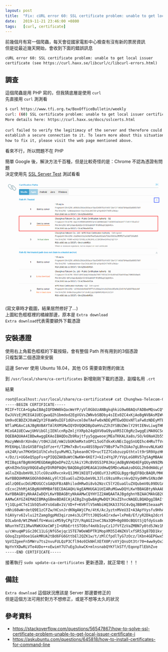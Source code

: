 ```yaml
---
layout: post
title:  "Fix: cURL error 60: SSL certificate problem: unable to get local issuer certificate"
date:   2019-11-21 23:46:00 +0800
tags:   [curl, certificate]
---
```


前幾個月有寫一個爬蟲，每天會從國家電影中心檢查有沒有新的票房資訊  
但是從最近幾天開始，會收到下面的錯誤訊息
```
cURL error 60: SSL certificate problem: unable to get local issuer certificate (see https://curl.haxx.se/libcurl/c/libcurl-errors.html)
```

<!--more-->

## 調查
這個爬蟲是用 PHP 寫的，但我猜底層是使用 `curl`  
先直接用 `curl` 測測看
```bash
$ curl https://www.tfi.org.tw/BoxOfficeBulletin/weekly
curl: (60) SSL certificate problem: unable to get local issuer certificate
More details here: https://curl.haxx.se/docs/sslcerts.html

curl failed to verify the legitimacy of the server and therefore could not
establish a secure connection to it. To learn more about this situation and
how to fix it, please visit the web page mentioned above.
```
看來不行，所以問題不在 PHP

簡單 Google 後，解決方法千百種，但是比較奇怪的是：Chrome 不認為憑證有問題  
決定使用先 <a href="https://www.ssllabs.com/ssltest/index.html" target="_blank" rel="noopener">SSL Server Test</a> 測試看看

![certification-path](/assets/img/2019-11-21/certification-path.png)

(寫文章時才截圖，結果居然修好了...)  
上圖紅色框框裡的橘線那邊，原本是 `Extra download`  
`Extra download`代表需要額外下載憑證

## 安裝憑證
使用右上角藍色框框的下載按鈕，會有整個 Path 所有用到的3個憑證  
只複製第二個憑證來安裝

這邊 Server 使用 Ubuntu 18.04，其他 OS 需要查對應的做法

到 `/usr/local/share/ca-certificates` 新增剛剛下載的憑證，副檔名用 `.crt`

結果
```bash
root@localhost:/usr/local/share/ca-certificates# cat Chunghwa-Telecom-Co.crt
-----BEGIN CERTIFICATE-----
MIIF+TCCA+GgAwIBAgIQFDWW8kQacWeYP/yVl0GbUzANBgkqhkiG9w0BAQsFADBeMQswCQYDVQQG
EwJUVzEjMCEGA1UECgwaQ2h1bmdod2EgVGVsZWNvbSBDby4sIEx0ZC4xKjAoBgNVBAsMIWVQS0kg
Um9vdCBDZXJ0aWZpY2F0aW9uIEF1dGhvcml0eTAeFw0xNDEyMTEwODUxNTlaFw0zNDEyMTEwODUx
NTlaMGAxCzAJBgNVBAYTAlRXMSMwIQYDVQQKDBpDaHVuZ2h3YSBUZWxlY29tIENvLiwgTHRkLjEs
MCoGA1UECwwjUHVibGljIENlcnRpZmljYXRpb24gQXV0aG9yaXR5IC0gRzIwggEiMA0GCSqGSIb3
DQEBAQUAA4IBDwAwggEKAoIBAQDoZb9Rajtfyy5ggweoejMEaTKKALXa8s/SO/k6NaH2b55gz3SB
MazyWWn8rXUndm//t0HJibE/mWJzbUKhmMxtoOPCL5oGTdkxKsNEcIqgSnUQIhc4HRuTfVcLNS76
MYE6HpLlDzGX5BfVqIdfze+Y/T2Mm7xBvtxu48SS9poV79BsP7w7hIUAo7gLBhnovNLKaKFci/bn
ok24R/un7PKH5H1UlhCvhsSyuMvMCL7pkean0CYO+ucTIZ7CobzuzpGthtxlt9rSR9XpzHKZ7HSr
+/Dz/i+UG6eQ5ppFs+gPIQQZAKBuWtCNwKW+6KEfJ+kIz4YqJP/YVpLeG0RV57g5AgMBAAGjggGv
MIIBqzAfBgNVHSMEGDAWgBQeDPe2Z/LhkiYJRcBVOS53P0JKojAdBgNVHQ4EFgQUy4N9ZRWvqcnz
qKn0ZHx5UgV0QGEwDgYDVR0PAQH/BAQDAgEGMEAGA1UdHwQ5MDcwNaAzoDGGL2h0dHA6Ly9lY2Eu
aGluZXQubmV0L3JlcG9zaXRvcnkvQ1JMX1NIQTIvQ0EuY3JsMIGLBggrBgEFBQcBAQR/MH0wRAYI
KwYBBQUHMAKGOGh0dHA6Ly9lY2EuaGluZXQubmV0L3JlcG9zaXRvcnkvQ2VydHMvSXNzdWVkVG9U
aGlzQ0EucDdiMDUGCCsGAQUFBzABhilodHRwOi8vb2NzcC5lY2EuaGluZXQubmV0L09DU1Avb2Nz
cEcxc2hhMjASBgNVHRMBAf8ECDAGAQH/AgEAMHUGA1UdIARuMGwwDQYLKwYBBAGBtyNkAAEwDQYL
KwYBBAGBtyNkAAIwDQYLKwYBBAGBtyNkAAMwCQYHYIZ2AWQAATAJBgdghnYBZAACMAkGB2CGdgFk
AAMwCAYGZ4EMAQIBMAgGBmeBDAECAjAIBgZngQwBAgMwDQYJKoZIhvcNAQELBQADggIBAIfkDpU4
Yj1QLp4CTeI1b5Q5xKYsUdaBx1V/VD+F+KV6flV5mNbiHQ3KA337GC4vQqJBBHM15eaaaPCgci0Y
nNhi68wWrdetQ9E1zCFZw/HCsnJrdKNgAWjCPe/4tK/AcJyztnMVeU3I+A3ApYVysfu9HhA6V7uA
h1AVyrv6Ivlui2tZamgOgpMd3qirzm4s3LCPTttJ0Q5oAIrxdw+lxPm8/Ef/yR2Dkq2dcrbPO6Hd
O3Lwbn0/WtZMeWlfU+WuoixM59yCPg72Y/RqAGI2neC3Na3QM+0g08OcBQGtSjQfdyGsa8egWnsD
NRunYmTZ13RwVRWKXXeCWFjI+URbErttSTO8sf4mXbIoyCz1JfVfZzVaZMBN7y0td5JWz1M+L9FM
u/cWnuqWPiGc20C11LGjNfG5ejqc15TE7WOeWDPTR1MopXM35I4NZKVlxfSR53g87DD1kvjtwxjA
GOoqZzpXOoe1GakMRUA2tBd6FG6GttbEl2QZK1w/t/zMlCfpdlTyG7zOcz/lKbn4GEPGwx5FPUPW
VpVIZgeeFn5MWru7ts2nvuFULQzP3Cfl94o9IkNHlXEfX0P/vXYjQnsOt3tr70+4ww9yOx3zBcvU
NpYnYXDwRLVTe4UDo++xEwimY7U7uEg3ukwCK+mlnsnabQYKflkSTf/EqonpTlEbhZve
-----END CERTIFICATE-----
```

接著執行 `sudo update-ca-certificates` 更新憑證，就正常啦！！！

## 備註
`Extra download` 這個狀況應該是 Server 那邊要修正的  
但是這個方法可用於對方不想修正，或是不想等太久的狀況

## 參考資料
* <a href="https://stackoverflow.com/questions/56547867/how-to-solve-ssl-certificate-problem-unable-to-get-local-issuer-certificate-i" target="_blank" rel="noopener">https://stackoverflow.com/questions/56547867/how-to-solve-ssl-certificate-problem-unable-to-get-local-issuer-certificate-i</a>
* <a href="https://askubuntu.com/questions/645818/how-to-install-certificates-for-command-line" target="_blank" rel="noopener">https://askubuntu.com/questions/645818/how-to-install-certificates-for-command-line</a>

